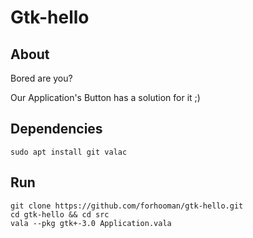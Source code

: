 # Gtk-hello

## About

Bored are you? 

Our Application's Button has a solution for it ;)

## Dependencies

```
sudo apt install git valac

```

## Run

```
git clone https://github.com/forhooman/gtk-hello.git
cd gtk-hello && cd src
vala --pkg gtk+-3.0 Application.vala

```
